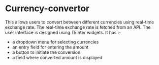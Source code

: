 # Currency-convertor

This allows users to convert between different currencies using real-time exchange rate.
The real-time exchange rate is fetched from an API.
The user interface is designed using Tkinter widgets.
It has :-
* a dropdown menu for selecting currencies
* an entry field for entering the amount
* a button to initiate the conversion
* a field where converted amount is displayed
